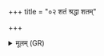 +++
title = "०२ शतं श्रद्धा शतम्"

+++
<details><summary>मूलम् (GR)</summary>

शतं श्रद्धा शतं दीक्षाः शतं यज्ञाः शतं दक्षिणाः ॥
</details>